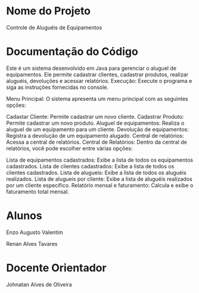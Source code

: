 # Nome do Projeto

Controle de Aluguéis de Equipamentos

# Documentação do Código
Este é um sistema desenvolvido em Java para gerenciar o aluguel de equipamentos. Ele permite cadastrar clientes, cadastrar produtos, realizar aluguéis, devoluções e acessar relatórios. 
Execução: Execute o programa e siga as instruções fornecidas no console.

Menu Principal: O sistema apresenta um menu principal com as seguintes opções:

Cadastar Cliente: Permite cadastrar um novo cliente.
Cadastrar Produto: Permite cadastrar um novo produto.
Aluguel de equipamentos: Realiza o aluguel de um equipamento para um cliente.
Devolução de equipamentos: Registra a devolução de um equipamento alugado.
Central de relatórios: Acessa a central de relatórios.
Central de Relatórios: Dentro da central de relatórios, você pode escolher entre várias opções:

Lista de equipamentos cadastrados: Exibe a lista de todos os equipamentos cadastrados.
Lista de clientes cadastrados: Exibe a lista de todos os clientes cadastrados.
Lista de alugueis: Exibe a lista de todos os aluguéis realizados.
Lista de alugueis por cliente: Exibe a lista de aluguéis realizados por um cliente específico.
Relatório mensal e faturamento: Calcula e exibe o faturamento total mensal.

# Alunos

Enzo Augusto Valentim

Renan Alves Tavares

# Docente Orientador
Johnatan Alves de Oliveira
